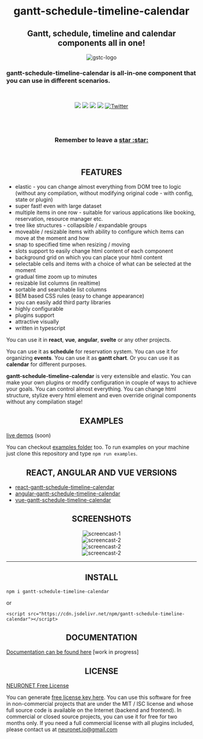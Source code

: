 <h1 align="center">gantt-schedule-timeline-calendar</h1>

<h2 align="center">Gantt, schedule, timeline and calendar components all in one!</h2>

<p align="center">
  <img src="https://neuronet.io/screenshots/mainapp.jpg" alt="gstc-logo">
</p>

<h3>gantt-schedule-timeline-calendar is all-in-one component that you can use in different scenarios.</h3>

<br>
<p align="center">
  <img src="https://snyk.io/test/github/neuronetio/gantt-schedule-timeline-calendar/badge.svg">
  <img src="https://img.badgesize.io/neuronetio/gantt-schedule-timeline-calendar/master/dist/gstc.esm.min.js?compression=gzip">
  <img src="https://img.shields.io/npm/dm/gantt-schedule-timeline-calendar.svg">
  <img src="https://badge.fury.io/js/gantt-schedule-timeline-calendar.svg">
  <a href="https://twitter.com/intent/tweet?text=Wow:&url=https%3A%2F%2Fgithub.com%2Fneuronetio%2Fgantt-schedule-timeline-calendar"><img alt="Twitter" src="https://img.shields.io/twitter/url/https/github.com/neuronetio/gantt-schedule-timeline-calendar?style=social"></a>
</p>
<br>

<br />
<h3 align="center">Remember to leave a <a href="https://github.com/neuronetio/gantt-schedule-timeline-calendar">star :star:</a></h3>
<br />

<h2 align="center">FEATURES</h2>

- elastic - you can change almost everything from DOM tree to logic (without any compilation, without modifying original code - with config, state or plugin)
- super fast! even with large dataset
- multiple items in one row - suitable for various applications like booking, reservation, resource manager etc.
- tree like structures - collapsible / expandable groups
- moveable / resizable items with ability to configure which items can move at the moment and how
- snap to specified time when resizing / moving
- slots support to easily change html content of each component
- background grid on which you can place your html content
- selectable cells and items with a choice of what can be selected at the moment
- gradual time zoom up to minutes
- resizable list columns (in realtime)
- sortable and searchable list columns
- BEM based CSS rules (easy to change appearance)
- you can easily add third party libraries
- highly configurable
- plugins support
- attractive visually
- written in typescript

<p>
You can use it in <strong>react</strong>, <strong>vue</strong>, <strong>angular</strong>, <strong>svelte</strong> or any other projects.
</p>

<p>
You can use it as <strong>schedule</strong> for reservation system. You can use it for organizing <strong>events</strong>. You can use it as <strong>gantt chart</strong>. Or you can use it as <strong>calendar</strong> for different purposes.
</p>

<p>
<strong>gantt-schedule-timeline-calendar</strong> is very extensible and elastic. You can make your own plugins or modify configuration in couple of ways to achieve your goals.
You can control almost everything. You can change html structure, stylize every html element and even override original components without any compilation stage!
</p>

<h2 align="center">EXAMPLES</h2>

[live demos](https://gantt-schedule-timeline-calendar.neuronet.io/examples) (soon)

You can checkout [examples folder](https://github.com/neuronetio/gantt-schedule-timeline-calendar/tree/master/examples) too.
To run examples on your machine just clone this repository and type `npm run examples`.

<h2 align="center">REACT, ANGULAR AND VUE VERSIONS</h2>

- [react-gantt-schedule-timeline-calendar](https://github.com/neuronetio/react-gantt-schedule-timeline-calendar)
- [angular-gantt-schedule-timeline-calendar](https://github.com/neuronetio/angular-gantt-schedule-timeline-calendar)
- [vue-gantt-schedule-timeline-calendar](https://github.com/neuronetio/vue-gantt-schedule-timeline-calendar)

<h2 align="center">SCREENSHOTS</h2>

<p align="center">
  <img src="https://neuronet.io/screenshots/select-cells.gif" alt="screencast-1">
  <br />
  <img src="https://neuronet.io/screenshots/linked-items-2.gif" alt="screencast-2">
  <br />
  <img src="https://neuronet.io/screenshots/select-items.gif" alt="screencast-2">
  <br />
  <img src="https://neuronet.io/screenshots/linked-items.gif" alt="screencast-2">
</p>
<hr />

<h2 align="center">INSTALL</h2>

`npm i gantt-schedule-timeline-calendar`

or

`<script src="https://cdn.jsdelivr.net/npm/gantt-schedule-timeline-calendar"></script>`

<h2 align="center">DOCUMENTATION</h2>

[Documentation can be found here](https://gantt-schedule-timeline-calendar.neuronet.io) [work in progress]

<h2 align="center">LICENSE</h2>

[NEURONET Free License](https://github.com/neuronetio/gantt-schedule-timeline-calendar/blob/master/LICENSE)

You can generate [free license key here](https://gstc.neuronet.io/free-key).
You can use this software for free in non-commercial projects that are under the MIT / ISC license and whose full source code is available on the Internet (backend and frontend).
In commercial or closed source projects, you can use it for free for two months only.
If you need a full commercial license with all plugins included, please contact us at neuronet.io@gmail.com
